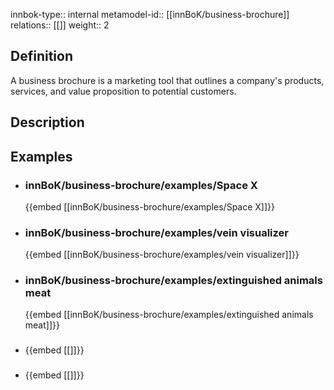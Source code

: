 
innbok-type:: internal
metamodel-id:: [[innBoK/business-brochure]]
relations:: [[]]
weight:: 2

## Definition
A business brochure is a marketing tool that outlines a company's products, services, and value proposition to potential customers.
## Description
## Examples
- ### innBoK/business-brochure/examples/Space X
	{{embed [[innBoK/business-brochure/examples/Space X]]}}
- ### innBoK/business-brochure/examples/vein visualizer
	{{embed [[innBoK/business-brochure/examples/vein visualizer]]}}
- ### innBoK/business-brochure/examples/extinguished animals meat
	{{embed [[innBoK/business-brochure/examples/extinguished animals meat]]}}
- ### 
	{{embed [[]]}}
- ### 
	{{embed [[]]}}


